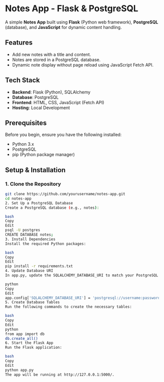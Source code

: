 # Notes App - Flask & PostgreSQL

A simple **Notes App** built using **Flask** (Python web framework), **PostgreSQL** (database), and **JavaScript** for dynamic content handling.

## Features
- Add new notes with a title and content.
- Notes are stored in a PostgreSQL database.
- Dynamic note display without page reload using JavaScript Fetch API.

## Tech Stack
- **Backend**: Flask (Python), SQLAlchemy
- **Database**: PostgreSQL
- **Frontend**: HTML, CSS, JavaScript (Fetch API)
- **Hosting**: Local Development

## Prerequisites

Before you begin, ensure you have the following installed:

- Python 3.x
- PostgreSQL
- pip (Python package manager)

## Setup & Installation

### 1. Clone the Repository

```bash
git clone https://github.com/yourusername/notes-app.git 
cd notes-app
2. Set Up a PostgreSQL Database
Create a PostgreSQL database (e.g., notes):

bash
Copy
Edit
psql -U postgres
CREATE DATABASE notes;
3. Install Dependencies
Install the required Python packages:

bash
Copy
Edit
pip install -r requirements.txt
4. Update Database URI
In app.py, update the SQLALCHEMY_DATABASE_URI to match your PostgreSQL setup:

python
Copy
Edit
app.config['SQLALCHEMY_DATABASE_URI'] = 'postgresql://username:password@localhost/notes'
5. Create Database Tables
Run the following commands to create the necessary tables:

bash
Copy
Edit
python
from app import db
db.create_all()
6. Start the Flask App
Run the Flask application:

bash
Copy
Edit
python app.py
The app will be running at http://127.0.0.1:5000/.
